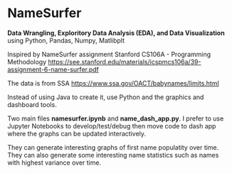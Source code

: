 # NameSurfer
**Data Wrangling, Exploritory Data Analysis (EDA), and Data Visualization** using Python, Pandas, Numpy, Matlibplt

Inspired by NameSurfer assignment Stanford CS106A - Programming Methodology https://see.stanford.edu/materials/icspmcs106a/39-assignment-6-name-surfer.pdf

The data is from SSA https://www.ssa.gov/OACT/babynames/limits.html

Instead of using Java to create it, use Python and the graphics and dashboard tools.

Two main files **namesurfer.ipynb** and **name_dash_app.py**. I prefer to use Jupyter Notebooks to develop/test/debug then move code to dash app where the graphs can be updated interactively.

They can generate interesting graphs of first name populatity over time. They can also generate some interesting name statistics such as names with highest variance over time.
